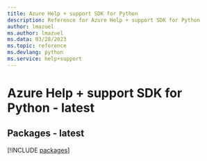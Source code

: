 ```yaml
---
title: Azure Help + support SDK for Python
description: Reference for Azure Help + support SDK for Python
author: lmazuel
ms.author: lmazuel
ms.data: 03/28/2023
ms.topic: reference
ms.devlang: python
ms.service: help+support
---
```

# Azure Help + support SDK for Python - latest
## Packages - latest
[!INCLUDE [packages](help-+-support-index.md)]